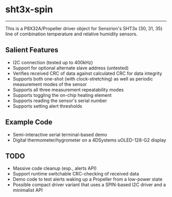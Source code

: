 # sht3x-spin
------------

This is a P8X32A/Propeller driver object for Sensirion's SHT3x (30, 31, 35) line of combination temperature and relative humidity sensors.

## Salient Features

* I2C connection (tested up to 400kHz)
* Support for optional alternate slave address (untested)
* Verifies received CRC of data against calculated CRC for data integrity
* Supports both one-shot (with clock-stretching) as well as periodic measurement modes of the sensor
* Supports all three measurement repeatability modes
* Supports toggling the on-chip heating element
* Supports reading the sensor's serial number
* Supports setting alert thresholds

## Example Code
* Semi-interactive serial terminal-based demo
* Digital thermometer/hygrometer on a 4DSystems uOLED-128-G2 display

## TODO
* Massive code cleanup (esp., alerts API)
* Support runtime switchable CRC-checking of received data
* Demo code to test alerts waking up a Propeller from a low-power state
* Possible compact driver variant that uses a SPIN-based I2C driver and a minimalist API
